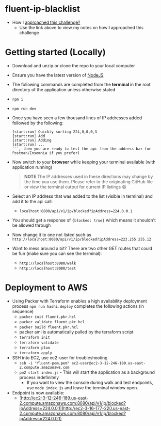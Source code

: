 # fluent-ip-blacklist

- How I [approached this challenge?](markdown/approach.md)
  - Use the link above to view my notes on how I approached this challenge

# Getting started (Locally)
- Download and unzip or clone the repo to your local computer
- Ensure you have the latest version of [NodeJS](https://nodejs.org/en/download/)
- The following commands are completed from the __terminal__ in the root directory of the application unless otherwise stated
- `npm i`
- `npm run dev`
- Once you have seen a few thousand lines of IP addresses added followed by the following:
  ```
  [start:run] Quickly sorting 224,0,0,0,3
  [start:run] Add 
  [start:run] Adding 
  [start:run] ...
  ```, then you are ready to test the api from the address bar (or Postman/Insomnia if you prefer)
- Now switch to your __browser__ while keeping your terminal available (with application running)
  > __NOTE__ The IP addresses used in these directions may change by the time you use them. Please refer to the
  > originating GitHub file or view the terminal output for current IP listings :smile:
- Select an IP address that was added to the list (visible in terminal) and add it to the api call:
  - `localhost:8080/api/v1/ip/blocked?ipAddress=224.0.0.1`
- You should get a response of `{blocked: true}` which means it shouldn't be allowed through
- Now change it to one not listed such as `http://localhost:8080/api/v1/ip/blocked?ipAddress=223.255.255.12`

- Want to mess around a bit? There are two other GET routes that could be fun (make sure you can see the terminal):
  - `http://localhost:8080/walk`
  - `http://localhost:8080/test`  

# Deployment to AWS
- Using Packer with Terraform enables a high availability deployment process
  `npm run hashi:deploy` completes the following actions (in sequence)
  - `packer init fluent.pkr.hcl`
  - `packer validate fluent.pkr.hcl`
  - `packer build fluent.pkr.hcl`
  - packer ami is automatically pulled by the terraform script
  - `terraform init`
  - `terraform validate`
  - `terraform plan`
  - `terraform apply`
- SSH into EC2, use ec2-user for troubleshooting
  - `ssh -i "fluent-pem.pem" ec2-user@ec2-3-12-246-189.us-east-2.compute.amazonaws.com`
  - `pm2 start index.js` - This will start the application as a background process indefinitely
    - If you want to view the console during walk and test endpoints, use `node index.js` and leave the terminal window open.
- Endpoint is now available:
  - [http://ec2-3-12-246-189.us-east-2.compute.amazonaws.com:8080/api/v1/ip/blocked?ipAddress=224.0.0.1](http://ec2-3-16-177-220.us-east-2.compute.amazonaws.com:8080/api/v1/ip/blocked?ipAddress=224.0.0.1)
